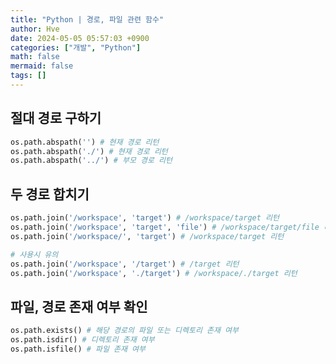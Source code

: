 ```yaml
---
title: "Python | 경로, 파일 관련 함수"
author: Hve
date: 2024-05-05 05:57:03 +0900
categories: ["개발", "Python"]
math: false
mermaid: false
tags: []
---
```


## 절대 경로 구하기

```python
os.path.abspath('') # 현재 경로 리턴
os.path.abspath('./') # 현재 경로 리턴
os.path.abspath('../') # 부모 경로 리턴
```

## 두 경로 합치기

```python
os.path.join('/workspace', 'target') # /workspace/target 리턴
os.path.join('/workspace', 'target', 'file') # /workspace/target/file 리턴
os.path.join('/workspace/', 'target') # /workspace/target 리턴

# 사용시 유의
os.path.join('/workspace', '/target') # /target 리턴
os.path.join('/workspace', './target') # /workspace/./target 리턴
```

## 파일, 경로 존재 여부 확인

```python
os.path.exists() # 해당 경로의 파일 또는 디렉토리 존재 여부
os.path.isdir() # 디렉토리 존재 여부
os.path.isfile() # 파일 존재 여부
```

